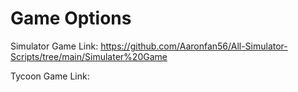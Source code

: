 # Game Options

Simulator Game Link: https://github.com/Aaronfan56/All-Simulator-Scripts/tree/main/Simulater%20Game

Tycoon Game Link: 
